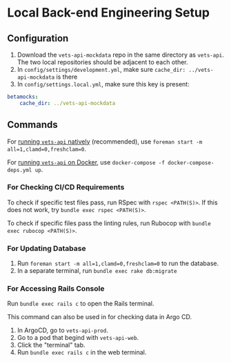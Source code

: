 # Local Back-end Engineering Setup

## Configuration

1. Download the `vets-api-mockdata` repo in the same directory as `vets-api`. The two local repositories should be adjacent to each other.
2. In `config/settings/development.yml`, make sure `cache_dir: ../vets-api-mockdata` is there
3. In `config/settings.local.yml`, make sure this key is present:

```yaml
betamocks:
    cache_dir: ../vets-api-mockdata
```

## Commands

For [running `vets-api` natively](https://github.com/department-of-veterans-affairs/vets-api/blob/master/docs/setup/native.md) (recommended), use `foreman start -m all=1,clamd=0,freshclam=0`.

For [running `vets-api` on Docker](https://github.com/department-of-veterans-affairs/vets-api/blob/master/docs/setup/docker.md), use `docker-compose -f docker-compose-deps.yml up`.

### For Checking CI/CD Requirements

To check if specific test files pass, run RSpec with `rspec <PATH(S)>`. If this does not work, try `bundle exec rspec <PATH(S)>`.

To check if specific files pass the linting rules, run Rubocop with `bundle exec rubocop <PATH(S)>`.

### For Updating Database

1. Run `foreman start -m all=1,clamd=0,freshclam=0` to run the database.
2. In a separate terminal, run `bundle exec rake db:migrate`

### For Accessing Rails Console

Run `bundle exec rails c` to open the Rails terminal.

This command can also be used in for checking data in Argo CD.

1. In ArgoCD, go to `vets-api-prod`.
2. Go to a pod that begind with `vets-api-web`.
3. Click the "terminal" tab.
4. Run `bundle exec rails c` in the web terminal.

